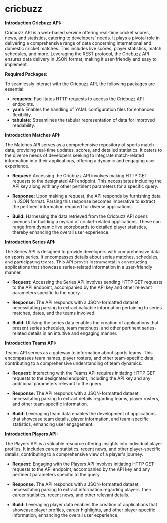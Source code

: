 # cricbuzz
**Introduction Cricbuzz API:**


Cricbuzz API is a web-based service offering real-time cricket scores, news, and statistics, catering to developers' needs. It plays a pivotal role in delivering a comprehensive range of data concerning international and domestic cricket matches. This includes live scores, player statistics, match schedules, and more. Leveraging the REST protocol, the Cricbuzz API ensures data delivery in JSON format, making it user-friendly and easy to implement.

**Required Packages:**

To seamlessly interact with the Cricbuzz API, the following packages are essential:

- **requests:** Facilitates HTTP requests to access the Cricbuzz API endpoints.
- **yaml:** Enables the handling of YAML configuration files for enhanced flexibility.
- **tabulate:** Streamlines the tabular representation of data for improved readability.


**Introduction Matches API:**

The Matches API serves as a comprehensive repository of sports match data, providing real-time updates, scores, and detailed statistics. It caters to the diverse needs of developers seeking to integrate match-related information into their applications, offering a dynamic and engaging user experience.

- **Request:** Accessing the Cricbuzz API involves making HTTP GET requests to the designated API endpoint. This necessitates including the API key along with any other pertinent parameters for a specific query.

- **Response:** Upon making a request, the API responds by furnishing data in JSON format. Parsing this response becomes imperative to extract the pertinent information required for diverse applications.

- **Build:** Harnessing the data retrieved from the Cricbuzz API opens avenues for building a myriad of cricket-related applications. These can range from dynamic live scoreboards to detailed player statistics, thereby enhancing the overall user experience.


**Introduction Series API:**


The Series API is designed to provide developers with comprehensive data on sports series. It encompasses details about series matches, schedules, and participating teams. This API proves instrumental in constructing applications that showcase series-related information in a user-friendly manner.


- **Request:** Accessing the Series API involves sending HTTP GET requests to the API endpoint, accompanied by the API key and other relevant parameters specific to the query.

- **Response:** The API responds with a JSON-formatted dataset, necessitating parsing to extract valuable information pertaining to series matches, dates, and the teams involved.

- **Build:** Utilizing the series data enables the creation of applications that present series schedules, team matchups, and other pertinent series-related details in an intuitive and engaging manner.


**Introduction Teams API:**


Teams API serves as a gateway to information about sports teams. This encompasses team names, player rosters, and other team-specific data, contributing to a comprehensive understanding of team dynamics.

- **Request:** Interacting with the Teams API requires initiating HTTP GET requests to the designated endpoint, including the API key and any additional parameters relevant to the query.

- **Response:** The API responds with a JSON-formatted dataset, necessitating parsing to extract details regarding teams, player rosters, and other team-specific information.

- **Build:** Leveraging team data enables the development of applications that showcase team details, player information, and team-specific statistics, enhancing user engagement.


**Introduction Players API:**


The Players API is a valuable resource offering insights into individual player profiles. It includes career statistics, recent news, and other player-specific details, contributing to a comprehensive view of a player's journey.

- **Request:** Engaging with the Players API involves initiating HTTP GET requests to the API endpoint, accompanied by the API key and any pertinent parameters specific to the query.

- **Response:** The API responds with a JSON-formatted dataset, necessitating parsing to extract information regarding players, their career statistics, recent news, and other relevant details.

- **Build:** Leveraging player data enables the creation of applications that showcase player profiles, career highlights, and other player-specific information, enhancing the overall user experience.
